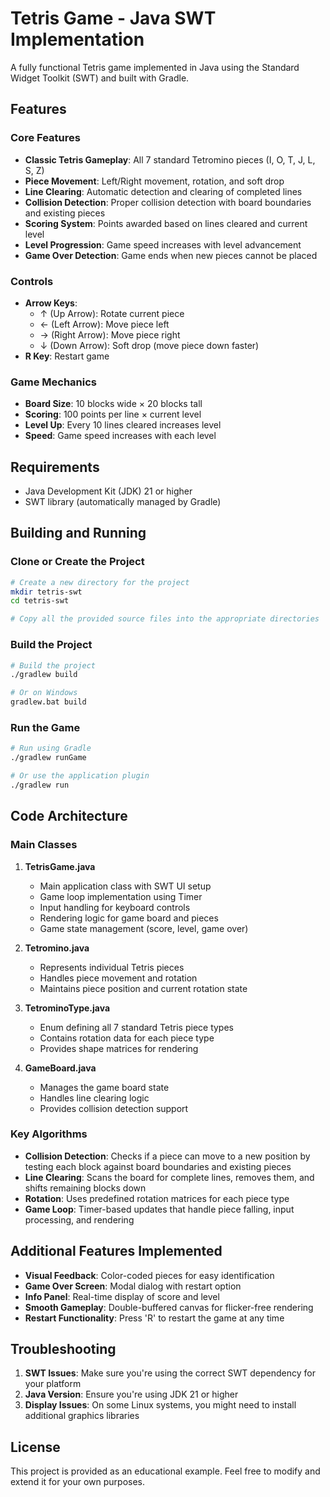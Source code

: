 # Tetris Game - Java SWT Implementation

A fully functional Tetris game implemented in Java using the Standard Widget Toolkit (SWT) and built with Gradle.

## Features

### Core Features
- **Classic Tetris Gameplay**: All 7 standard Tetromino pieces (I, O, T, J, L, S, Z)
- **Piece Movement**: Left/Right movement, rotation, and soft drop
- **Line Clearing**: Automatic detection and clearing of completed lines
- **Collision Detection**: Proper collision detection with board boundaries and existing pieces
- **Scoring System**: Points awarded based on lines cleared and current level
- **Level Progression**: Game speed increases with level advancement
- **Game Over Detection**: Game ends when new pieces cannot be placed

### Controls
- **Arrow Keys**:
  - ↑ (Up Arrow): Rotate current piece
  - ← (Left Arrow): Move piece left
  - → (Right Arrow): Move piece right
  - ↓ (Down Arrow): Soft drop (move piece down faster)
- **R Key**: Restart game

### Game Mechanics
- **Board Size**: 10 blocks wide × 20 blocks tall
- **Scoring**: 100 points per line × current level
- **Level Up**: Every 10 lines cleared increases level
- **Speed**: Game speed increases with each level

## Requirements

- Java Development Kit (JDK) 21 or higher
- SWT library (automatically managed by Gradle)

## Building and Running

### Clone or Create the Project
```bash
# Create a new directory for the project
mkdir tetris-swt
cd tetris-swt

# Copy all the provided source files into the appropriate directories
```

### Build the Project
```bash
# Build the project
./gradlew build

# Or on Windows
gradlew.bat build
```

### Run the Game
```bash
# Run using Gradle
./gradlew runGame

# Or use the application plugin
./gradlew run
```

## Code Architecture

### Main Classes

1. **TetrisGame.java**
   - Main application class with SWT UI setup
   - Game loop implementation using Timer
   - Input handling for keyboard controls
   - Rendering logic for game board and pieces
   - Game state management (score, level, game over)

2. **Tetromino.java**
   - Represents individual Tetris pieces
   - Handles piece movement and rotation
   - Maintains piece position and current rotation state

3. **TetrominoType.java**
   - Enum defining all 7 standard Tetris piece types
   - Contains rotation data for each piece type
   - Provides shape matrices for rendering

4. **GameBoard.java**
   - Manages the game board state
   - Handles line clearing logic
   - Provides collision detection support

### Key Algorithms

- **Collision Detection**: Checks if a piece can move to a new position by testing each block against board boundaries and existing pieces
- **Line Clearing**: Scans the board for complete lines, removes them, and shifts remaining blocks down
- **Rotation**: Uses predefined rotation matrices for each piece type
- **Game Loop**: Timer-based updates that handle piece falling, input processing, and rendering

## Additional Features Implemented

- **Visual Feedback**: Color-coded pieces for easy identification
- **Game Over Screen**: Modal dialog with restart option
- **Info Panel**: Real-time display of score and level
- **Smooth Gameplay**: Double-buffered canvas for flicker-free rendering
- **Restart Functionality**: Press 'R' to restart the game at any time

## Troubleshooting

1. **SWT Issues**: Make sure you're using the correct SWT dependency for your platform
2. **Java Version**: Ensure you're using JDK 21 or higher
3. **Display Issues**: On some Linux systems, you might need to install additional graphics libraries

## License

This project is provided as an educational example. Feel free to modify and extend it for your own purposes.